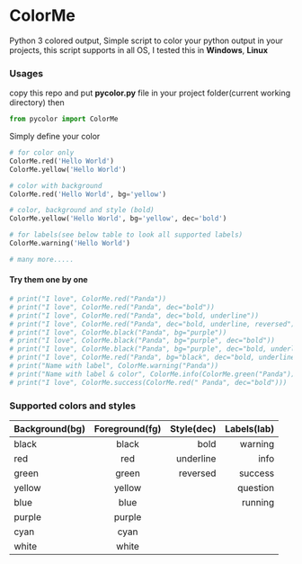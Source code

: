 # ColorMe
Python 3 colored output, Simple script to color your python output in your projects, this script supports in all OS, I tested this in **Windows**, **Linux**

### Usages
copy this repo and put **pycolor.py** file in your project folder(current working directory) then 
```python
from pycolor import ColorMe
```

Simply define your color
```python
# for color only
ColorMe.red('Hello World')
ColorMe.yellow('Hello World')

# color with background
ColorMe.red('Hello World', bg='yellow')

# color, background and style (bold)
ColorMe.yellow('Hello World', bg='yellow', dec='bold')

# for labels(see below table to look all supported labels)
ColorMe.warning('Hello World')

# many more.....
```

#### Try them one by one
```python
# print("I love", ColorMe.red("Panda"))
# print("I love", ColorMe.red("Panda", dec="bold"))
# print("I love", ColorMe.red("Panda", dec="bold, underline"))
# print("I love", ColorMe.red("Panda", dec="bold, underline, reversed"))
# print("I love", ColorMe.black("Panda", bg="purple"))
# print("I love", ColorMe.black("Panda", bg="purple", dec="bold"))
# print("I love", ColorMe.black("Panda", bg="purple", dec="bold, underline"))
# print("I love", ColorMe.red("Panda", bg="black", dec="bold, underline, reversed"))
# print("Name with label", ColorMe.warning("Panda"))
# print("Name with label & color", ColorMe.info(ColorMe.green("Panda")))
# print("I love", ColorMe.success(ColorMe.red(" Panda", dec="bold")))
```




### Supported colors and styles

| Background(bg)| Foreground(fg)| Style(dec) | Labels(lab) | 
| ------------- |:-------------:| ----------:| -----------:|
| black         | black         | bold       | warning
| red           | red           | underline  | info
| green         | green         | reversed   | success
| yellow        | yellow        |            | question
| blue          | blue          |            | running
| purple        | purple        |            | 
| cyan          | cyan          |            |
| white         | white         |            |


